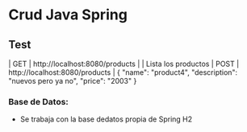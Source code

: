 # Crud Java Spring

## Test
| GET  | http://localhost:8080/products | | Lista los productos
| POST | http://localhost:8080/products | {
    "name": "product4",
    "description": "nuevos pero ya no",
    "price": "2003"
}

### Base de Datos:
- Se trabaja con la base dedatos propia de Spring H2
